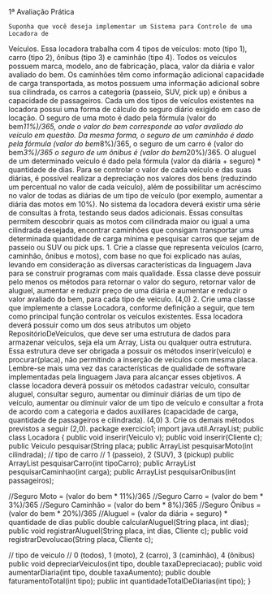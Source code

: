 1ª Avaliação Prática
	
	Suponha que você deseja implementar um Sistema para Controle de uma Locadora de
Veículos. Essa locadora trabalha com 4 tipos de veículos: moto (tipo 1), carro (tipo 2), ônibus
(tipo 3) e caminhão (tipo 4). Todos os veículos possuem marca, modelo, ano de fabricação,
placa, valor da diária e valor avaliado do bem. Os caminhões têm como informação adicional
capacidade de carga transportada, as motos possuem uma informação adicional sobre sua
cilindrada, os carros a categoria (passeio, SUV, pick up) e ônibus a capacidade de
passageiros.
	Cada um dos tipos de veículos existentes na locadora possui uma forma de cálculo do
seguro diário exigido em caso de locação. O seguro de uma moto é dado pela fórmula (valor
do bem*11%)/365, onde o valor do bem corresponde ao valor avaliado do veículo em
questão. Da mesma forma, o seguro de um caminhão é dado pela fórmula (valor do
bem*8%)/365, o seguro de um carro é (valor do bem*3%)/365 o seguro de um ônibus é
(valor do bem*20%)/365. O aluguel de um determinado veículo é dado pela fórmula (valor
da diária + seguro) * quantidade de dias.
	Para se controlar o valor de cada veículo e das suas diárias, é possível realizar a
depreciação nos valores dos bens (reduzindo um percentual no valor de cada veículo), além
de possibilitar um acréscimo no valor de todas as diárias de um tipo de veículo (por exemplo,
aumentar a diária das motos em 10%).
	No sistema da locadora deverá existir uma série de consultas à frota, testando seus dados
adicionais. Essas consultas permitem descobrir quais as motos com cilindrada maior ou igual
a uma cilindrada desejada, encontrar caminhões que consigam transportar uma determinada
quantidade de carga mínima e pesquisar carros que sejam de passeio ou SUV ou pick ups.
		1. Crie a classe que representa veículos (carro, caminhão, ônibus e motos), com base no que
foi explicado nas aulas, levando em consideração as diversas características da
linguagem Java para se construir programas com mais qualidade. Essa classe deve
possuir pelo menos os métodos para retornar o valor do seguro, retornar valor de aluguel,
aumentar e reduzir preço de uma diária e aumentar e reduzir o valor avaliado do bem,
para cada tipo de veiculo. (4,0)
		2. Crie uma classe que implemente a classe Locadora, conforme definição a seguir, que tem
como principal função controlar os veículos existentes. Essa locadora deverá possuir
como um dos seus atributos um objeto RepositórioDeVeiculos, que deve ser uma
estrutura de dados para armazenar veículos, seja ela um Array, Lista ou qualquer outra
estrutura. Essa estrutura deve ser obrigada a possuir os métodos inserir(veículo) e
procurar(placa), não permitindo a inserção de veículos com mesma placa. Lembre-se
mais uma vez das características de qualidade de software implementadas pela
linguagem Java para alcançar esses objetivos. A classe locadora deverá possuir os
métodos cadastrar veículo, consultar aluguel, consultar seguro, aumentar ou diminuir
diárias de um tipo de veículo, aumentar ou diminuir valor de um tipo de veículo e
consultar a frota de acordo com a categoria e dados auxiliares (capacidade de carga,
quantidade de passageiros e cilindrada). (4,0)
		3. Crie os demais métodos previstos a seguir (2,0).
package exercicio1;
import java.util.ArrayList;
public class Locadora {
public void inserir(Veiculo v);
public void inserir(Cliente c);
public Veiculo pesquisar(String placa;
 public ArrayList<Veiculo> pesquisarMoto(int cilindrada);
// tipo de carro
// 1 (passeio), 2 (SUV), 3 (pickup)
 public ArrayList<Veiculo> pesquisarCarro(int tipoCarro);
 public ArrayList<Veiculo> pesquisarCaminhao(int carga);
 public ArrayList<Veiculo> pesquisarOnibus(int passageiros);

 //Seguro Moto = (valor do bem * 11%)/365
 //Seguro Carro = (valor do bem * 3%)/365
 //Seguro Caminhão = (valor do bem * 8%)/365
 //Seguro Ônibus = (valor do bem * 20%)/365
 //Aluguel = (valor da diária + seguro) * quantidade de dias
 public double calcularAluguel(String placa, int dias);
 public void registrarAluguel(String placa, int dias, Cliente c);
 public void registrarDevolucao(String placa, Cliente c);

// tipo de veiculo
// 0 (todos), 1 (moto), 2 (carro), 3 (caminhão), 4 (ônibus)
 public void depreciarVeiculos(int tipo, double taxaDepreciacao);
 public void aumentarDiaria(int tipo, double taxaAumento);
 public double faturamentoTotal(int tipo);
 public int quantidadeTotalDeDiarias(int tipo);
}
